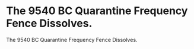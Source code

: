 # The 9540 BC Quarantine Frequency Fence Dissolves.

The 9540 BC Quarantine Frequency Fence Dissolves.